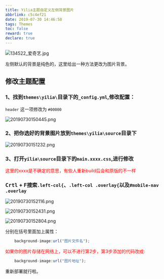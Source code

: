 ```yaml
---
title: Yilia主题自定义左侧背景图片
abbrlink: c5c4ef21
date: 2019-07-30 14:46:58
tags: Themes
toc: false
reward: true
declare: true
---
```


![134522_爱奇艺.jpg](https://cdn.anyway1314.cn/image134522_爱奇艺.jpg-title)

左侧默认的背景是纯色的，这里给出一种方法更改为图片背景。
<!-- more -->

## 修改主题配置
### 1、找到`themes\yilia\`目录下的`_config.yml`,修改配置：
`header` 这一项修改为 `#00000`

![20190730150445.png](https://cdn.anyway1314.cn/image20190730150445.png)

### 2、把你选好的背景图片放到`themes\yilia\source`目录下

![20190730151232.png](https://cdn.anyway1314.cn/image20190730151232.png)

### 3、打开`yilia\source`目录下的`main.xxxx.css`,进行修改
<p style="color:red">这里的xxxx是不确定的意思，有些人重新build后会和原版的不一样</p>  

### <kbd>Crtl</kbd> + <kbd>F</kbd>搜索`.left-col{`、`.left-col .overlay{`以及`#mobile-nav .overlay`

![20190730152116.png](https://cdn.anyway1314.cn/image20190730152116.png)

![20190730152431.png](https://cdn.anyway1314.cn/image20190730152431.png)

![20190730152804.png](https://cdn.anyway1314.cn/image20190730152804.png)

分别在括号里面加上属性： 

``` js
    background-image:url("图片文件名");
```
<p style="color:red">如果你的图片存储在网络上，可以不进行第2步，第3步添加的代码改成:</p>  

``` js
    background-image:url("图片地址");
```

重新部署就行啦。







